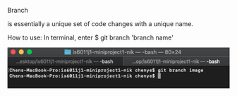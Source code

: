 Branch

is essentially a unique set of code changes with a unique name. 

How to use: In terminal, enter $ git branch 'branch name'

![branch image](/section-2/git_branch.png)



